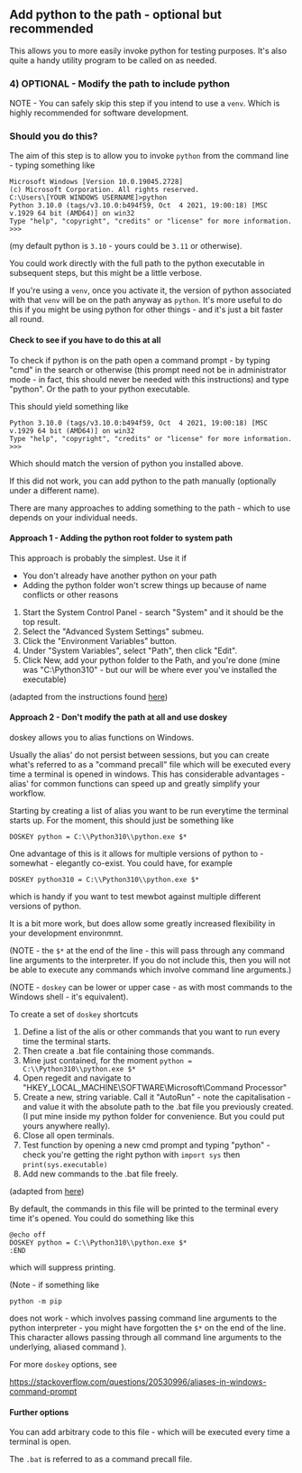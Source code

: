 <!--
SPDX-FileCopyrightText: 2023 Mewbot Developers <mewbot@quicksilver.london>

SPDX-License-Identifier: BSD-2-Clause
-->

## Add python to the path - optional but recommended

This allows you to more easily invoke python for testing purposes.
It's also quite a handy utility program to be called on as needed.

### 4) OPTIONAL - Modify the path to include python

NOTE - You can safely skip this step if you intend to use a `venv`.
Which is highly recommended for software development.

### Should you do this?

The aim of this step is to allow you to invoke `python` from the command line - typing something like

```shell
Microsoft Windows [Version 10.0.19045.2728]
(c) Microsoft Corporation. All rights reserved.
C:\Users\[YOUR WINDOWS USERNAME]>python
Python 3.10.0 (tags/v3.10.0:b494f59, Oct  4 2021, 19:00:18) [MSC v.1929 64 bit (AMD64)] on win32
Type "help", "copyright", "credits" or "license" for more information.
>>>
```
(my default python is `3.10` - yours could be `3.11` or otherwise).

You could work directly with the full path to the python executable in subsequent steps, but this might be a little verbose.

If you're using a `venv`, once you activate it, the version of python associated with that `venv` will be on the path anyway as `python`.
It's more useful to do this if you might be using python for other things - and it's just a bit faster all round.

#### Check to see if you have to do this at all

To check if python is on the path open a command prompt - by typing "cmd" in the search or otherwise (this prompt need not be in administrator mode - in fact, this should never be needed with this instructions) and type "python".
Or the path to your python executable.

This should yield something like

```shell
Python 3.10.0 (tags/v3.10.0:b494f59, Oct  4 2021, 19:00:18) [MSC v.1929 64 bit (AMD64)] on win32
Type "help", "copyright", "credits" or "license" for more information.
>>>
```

Which should match the version of python you installed above.

If this did not work, you can add python to the path manually (optionally under a different name).

There are many approaches to adding something to the path - which to use depends on your individual needs.

#### Approach 1 - Adding the python root folder to system path

This approach is probably the simplest. Use it if
* You don't already have another python on your path
* Adding the python folder won't screw things up because of name conflicts or other reasons

1) Start the System Control Panel - search "System" and it should be the top result.
2) Select the "Advanced System Settings" submeu.
3) Click the "Environment Variables" button.
4) Under "System Variables", select "Path", then click "Edit".
5) Click New, add your python folder to the Path, and you're done (mine was "C:\Python310\" - but our will be where ever you've installed the executable)

(adapted from the instructions found [here][1])

#### Approach 2 - Don't modify the path at all and use doskey

doskey allows you to alias functions on Windows.

Usually the alias' do not persist between sessions, but you can create what's referred to as a "command precall" file which will be executed every time a terminal is opened in windows.
This has considerable advantages - alias' for common functions can speed up and greatly simplify your workflow.

Starting by creating a list of alias you want to be run everytime the terminal starts up.
For the moment, this should just be something like

```shell
DOSKEY python = C:\\Python310\\python.exe $*
```

One advantage of this is it allows for multiple versions of python to - somewhat - elegantly co-exist. You could have, for example

```shell
DOSKEY python310 = C:\\Python310\\python.exe $*
```

which is handy if you want to test mewbot against multiple different versions of python.

It is a bit more work, but does allow some greatly increased flexibility in your development environmnt.

(NOTE - the `$*` at the end of the line - this will pass through any command line arguments to the interpreter.
If you do not include this, then you will not be able to execute any commands which involve command line arguments.)

(NOTE - `doskey` can be lower or upper case - as with most commands to the Windows shell - it's equivalent).

To create a set of `doskey` shortcuts

1) Define a list of the alis or other commands that you want to run every time the terminal starts.
2) Then create a .bat file containing those commands.
3) Mine just contained, for the moment
       `python = C:\\Python310\\python.exe $*`
4) Open regedit and navigate to "HKEY_LOCAL_MACHINE\SOFTWARE\Microsoft\Command Processor"
5) Create a new, string variable. Call it "AutoRun" - note the capitalisation - and value it with the absolute path to the .bat file you previously created.
        (I put mine inside my python folder for convenience. But you could put yours anywhere really).
6) Close all open terminals.
7) Test function by opening a new cmd prompt and typing "python" - check you're getting the right python with
       `import sys` then `print(sys.executable)`
8) Add new commands to the .bat file freely.


(adapted from [here][2])


By default, the commands in this file will be printed to the terminal every time it's opened.
You could do something like this

```shell
@echo off
DOSKEY python = C:\\Python310\\python.exe $*
:END
```

which will suppress printing.

(Note - if something like
```shell
python -m pip
```
does not work - which involves passing command line arguments to the python interpreter - you might have forgotten the `$*` on the end of the line.
This character allows passing through all command line arguments to the underlying, aliased command
).

For more `doskey` options, see

https://stackoverflow.com/questions/20530996/aliases-in-windows-command-prompt

#### Further options

You can add arbitrary code to this file - which will be executed every time a terminal is open.

The `.bat` is referred to as a command precall file.

[1]: https://www.itprotoday.com/windows-server/how-can-i-add-new-folder-my-system-path "Changing Windows Path"
[2]: https://stackoverflow.com/questions/20530996/aliases-in-windows-command-prompt "Running commands every time the cmd prompt is opened"